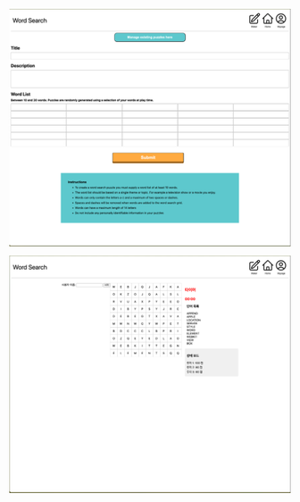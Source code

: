 ![Word Search Admin Page](https://github.com/jominsu0103/word_search/raw/1512e3cfb16735fc3acf853e11450e21ca418ac2/2024-wordSearch-clone/public/assets/adminMaker.png)

![Game Page](https://github.com/jominsu0103/word_search/raw/1512e3cfb16735fc3acf853e11450e21ca418ac2/2024-wordSearch-clone/public/assets/gamePage.png)